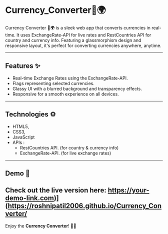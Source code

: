 # Currency_Converter💱🌍

Currency Converter 💱🌍 is a sleek web app that converts currencies in real-time. It uses ExchangeRate-API for live rates and RestCountries API for country and currency info. Featuring a glassmorphism design and responsive layout, it's perfect for converting currencies anywhere, anytime.

---

## Features ✨

* Real-time Exchange Rates using the ExchangeRate-API.
* Flags representing selected currencies.
* Glassy UI with a blurred background and transparency effects.
* Responsive for a smooth experience on all devices.

---

## Technologies ⚙️

*  HTML5,
*  CSS3, 
*  JavaScript
*  APIs :
    * RestCountries API. (for country & currency info)
    * ExchangeRate-API. (for live exchange rates)

---

## Demo 🔗

Check out the live version here: https://your-demo-link.com)](https://roshnipatil2006.github.io/Currency_Converter/
---
Enjoy the **Currency Converter**! 💸💡
